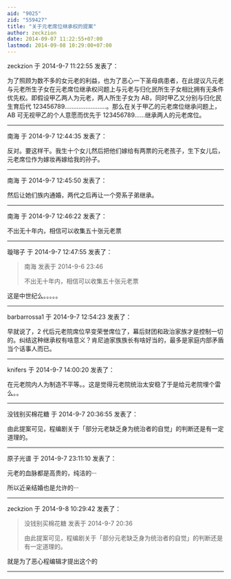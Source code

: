 ```yaml
---
aid: "9025"
zid: "559427"
title: "关于元老席位继承权的提案"
author: zeckzion
date: 2014-09-07 11:22:55+07:00
lastmod: 2014-09-08 10:29:00+07:00
---
```


zeckzion 于 2014-9-7 11:22:55 发表了：

为了照顾为数不多的女元老的利益，也为了恶心一下圣母病患者，在此提议凡元老与元老所生子女在元老席位继承权问题上与元老与归化民所生子女相比拥有无条件优先权。即假设甲乙两人为元老，两人所生子女为 AB，同时甲乙又分别与归化民生育后代 123456789……………………。那么在关于甲乙的元老席位继承问题上，AB 可无视甲乙的个人意愿而优先于 123456789……继承两人的元老席位。

---

南海 于 2014-9-7 12:44:35 发表了：

反对。要这样干。我生十个女儿然后把他们嫁给有两票的元老孩子，生下女儿后，元老席位作为嫁妆再嫁给我的孙子。

---

南海 于 2014-9-7 12:45:50 发表了：

然后让她们族内通婚，两代之后再让一个旁系子弟继承。

---

南海 于 2014-9-7 12:46:22 发表了：

不出无十年内，相信可以收集五十张元老票

---

璇瑢子 于 2014-9-7 12:47:55 发表了：

> 南海 发表于 2014-9-6 23:46
>
> 不出无十年内，相信可以收集五十张元老票

这是中世纪么。。。。。

---

barbarrossa1 于 2014-9-7 12:54:23 发表了：

早就说了，2 代后元老院席位早变荣誉席位了，幕后财团和政治家族才是控制一切的。纠结这种继承权有啥意义？肯尼迪家族族长有啥好当的，最多是家庭内部矛盾当个话事人而已。

---

knifers 于 2014-9-7 14:00:20 发表了：

在元老院内人为制造不平等。。这是觉得元老院统治太安稳了于是给元老院埋个雷么。。

---

没钱别买棉花糖 于 2014-9-7 20:36:55 发表了：

由此提案可见，程编剧关于「部分元老缺乏身为统治者的自觉」的判断还是有一定道理的。

---

原子光谱 于 2014-9-7 23:11:10 发表了：

元老的血脉都是高贵的，纯洁的···

所以近亲结婚也是允许的···

---

zeckzion 于 2014-9-8 10:29:42 发表了：

> 没钱别买棉花糖 发表于 2014-9-7 20:36
>
> 由此提案可见，程编剧关于「部分元老缺乏身为统治者的自觉」的判断还是有一定道理的。

就是为了恶心程编辑才提出这个的

---
